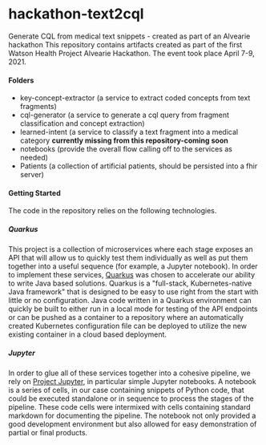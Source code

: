 # hackathon-text2cql
Generate CQL from medical text snippets - created as part of an Alvearie hackathon
This repository contains artifacts created as part of the first Watson Health Project Alvearie Hackathon.  The event took place April 7-9, 2021.

#### Folders
- key-concept-extractor (a service to extract coded concepts from text fragments)
- cql-generator (a service to generate a cql query from fragment classification and concept extraction)
- learned-intent (a service to classify a text fragment into a medical category **currently missing from this repository-coming soon**
- notebooks (provide the overall flow calling off to the services as needed)
- Patients (a collection of artificial patients, should be persisted into a fhir server)

#### Getting Started

The code in the repository relies on the following technologies.

##### Quarkus

This project is a collection of microservices where each stage exposes an API that will allow us to quickly test them individually as well as put them together into a useful sequence (for example, a Jupyter notebook).  In order to implement these services, [Quarkus](https://quarkus.io) was chosen to accelerate our ability to write Java based solutions.  Quarkus is a "full-stack, Kubernetes-native Java framework" that is designed to be easy to use right from the start with little or no configuration.  Java code written in a Quarkus environment can quickly be built to either run in a local mode for testing of the API endpoints or can be pushed as a container to a repository where an automatically created Kubernetes configuration file can be deployed to utilize the new existing container in a cloud based deployment.

##### Jupyter

In order to glue all of these services together into a cohesive pipeline, we rely on [Project Jupyter](https://jupyter.org), in particular simple Jupyter notebooks.  A notebook is a series of cells, in our case containing snippets of Python code, that could be executed standalone or in sequence to process the stages of the pipeline.  These code cells were intermixed with cells containing standard markdown for documenting the pipeline.  The notebook not only provided a good development environment but also allowed for easy demonstration of partial or final products.
